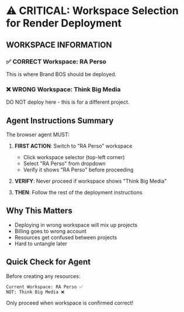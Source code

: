 # ⚠️ CRITICAL: Workspace Selection for Render Deployment

## WORKSPACE INFORMATION

### ✅ CORRECT Workspace: **RA Perso**
This is where Brand BOS should be deployed.

### ❌ WRONG Workspace: **Think Big Media**  
DO NOT deploy here - this is for a different project.

## Agent Instructions Summary

The browser agent MUST:

1. **FIRST ACTION**: Switch to "RA Perso" workspace
   - Click workspace selector (top-left corner)
   - Select "RA Perso" from dropdown
   - Verify it shows "RA Perso" before proceeding

2. **VERIFY**: Never proceed if workspace shows "Think Big Media"

3. **THEN**: Follow the rest of the deployment instructions

## Why This Matters

- Deploying in wrong workspace will mix up projects
- Billing goes to wrong account
- Resources get confused between projects
- Hard to untangle later

## Quick Check for Agent

Before creating any resources:
```
Current Workspace: RA Perso ✅
NOT: Think Big Media ❌
```

Only proceed when workspace is confirmed correct!